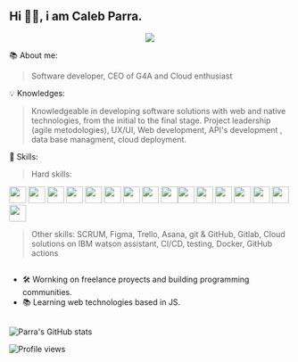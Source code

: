 <head> <link rel="stylesheet" href="https://cdn.jsdelivr.net/gh/devicons/devicon@v2.14.0/devicon.min.css"> </head>

## Hi 👋🏾, i am Caleb Parra.

<div align="center">
  <img src="https://user-images.githubusercontent.com/71718050/147854447-ab841e66-979e-4b8b-ac84-0639bb8fd039.png" />
</div>





📚 About me:
> Software developer, CEO of G4A and Cloud enthusiast

💡 Knowledges:

>  Knowledgeable in developing software solutions with web and native technologies, from the initial to the final stage.
>  Project leadership (agile metodologies), UX/UI, Web development, API's development , data base managment, cloud deployment.


🧠 Skills:  

>Hard skills: 



<img width="30px" src="https://igmoweb.files.wordpress.com/2020/07/600px-unofficial_javascript_logo_2.svg_.png?w=600"/> <img width="30px"  src="https://upload.wikimedia.org/wikipedia/commons/thumb/4/4c/Typescript_logo_2020.svg/1024px-Typescript_logo_2020.svg.png" /> <img width="30px" src="https://upload.wikimedia.org/wikipedia/commons/thumb/2/27/PHP-logo.svg/2560px-PHP-logo.svg.png"/> <img width="30px" src="https://upload.wikimedia.org/wikipedia/commons/thumb/9/9a/Laravel.svg/1200px-Laravel.svg.png" /> <img width="30px" src="https://nodejs.org/static/images/logo.svg" /> <img width="30px" src="https://user-images.githubusercontent.com/71718050/188228101-1d66aee0-6c98-49ca-be27-3454b96bf229.png" /> 
<img width="30px" src="https://cdn.jsdelivr.net/gh/devicons/devicon/icons/react/react-original.svg" /> <img width="30px" src="https://camo.githubusercontent.com/f21f1fa29dfe5e1d0772b0efe2f43eca2f6dc14f2fede8d9cbef4a3a8210c91d/68747470733a2f2f6173736574732e76657263656c2e636f6d2f696d6167652f75706c6f61642f76313636323133303535392f6e6578746a732f49636f6e5f6c696768745f6261636b67726f756e642e706e67" /> <img width="30px" src="https://cdn.jsdelivr.net/gh/devicons/devicon/icons/mysql/mysql-original.svg" /><img width="30px" src="https://cdn.jsdelivr.net/gh/devicons/devicon/icons/mongodb/mongodb-original.svg" /> <img width="30px" src="https://cdn.jsdelivr.net/gh/devicons/devicon/icons/angularjs/angularjs-original.svg" /> <img width="30px" src="https://cdn.jsdelivr.net/gh/devicons/devicon/icons/nestjs/nestjs-plain.svg" />  <img width="30px" src="https://avatars.githubusercontent.com/u/17219288?s=200&v=4" /> <img width="30px" src="https://avatars.githubusercontent.com/u/64235328?s=200&v=4" /> <img width="30px" src="https://avatars.githubusercontent.com/u/44914786?v=4&s=400" /> <img width="30px" src="https://upload.wikimedia.org/wikipedia/commons/thumb/1/1b/Svelte_Logo.svg/1200px-Svelte_Logo.svg.png" />



          
          
            
          
          
          
          
          
          
          


>Other skills: SCRUM, Figma, Trello, Asana, git & GitHub, Gitlab, Cloud solutions on IBM watson assistant, CI/CD, testing, Docker, GitHub actions

##
- 🛠 Wornking on freelance proyects and building programming communities.
- 📚 Learning web technologies based in JS.


##


 

![Parra's GitHub stats](https://github-readme-stats.vercel.app/api?username=1001-caleb&show_icons=true&theme=dark)


![Profile views](https://gpvc.arturio.dev/1001-caleb)  


